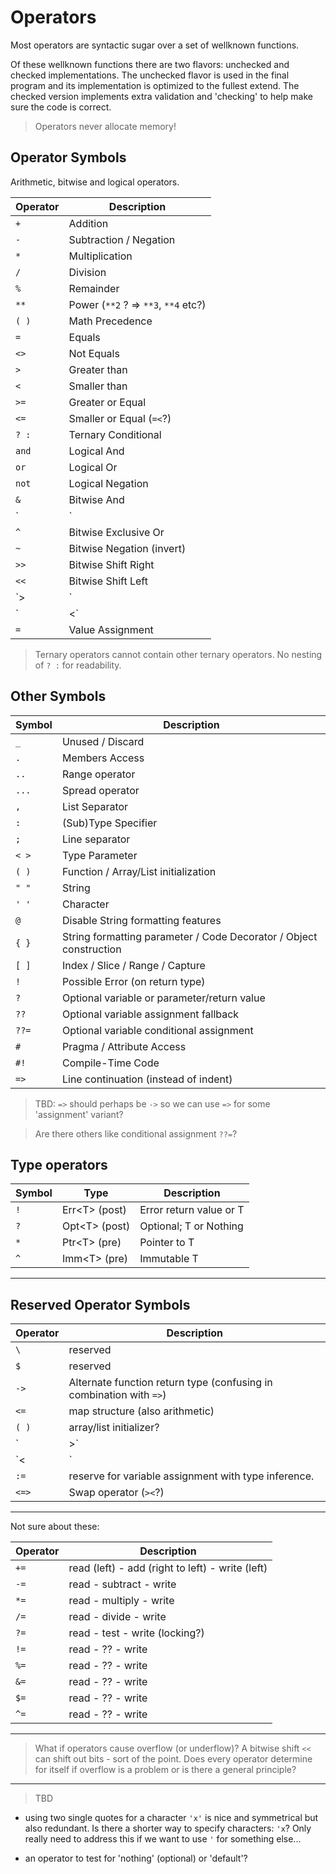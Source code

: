 # Operators

Most operators are syntactic sugar over a set of wellknown functions.

Of these wellknown functions there are two flavors: unchecked and checked implementations. The unchecked flavor is used in the final program and its implementation is optimized to the fullest extend. The checked version implements extra validation and 'checking' to help make sure the code is correct.

> Operators never allocate memory!

## Operator Symbols

Arithmetic, bitwise and logical operators.

| Operator | Description
|---|---
| `+` | Addition
| `-` | Subtraction / Negation
| `*` | Multiplication
| `/` | Division
| `%` | Remainder
| `**` | Power (`**2` ? => `**3`, `**4` etc?)
| `( )` | Math Precedence
| `=` | Equals
| `<>` | Not Equals
| `>` | Greater than
| `<` | Smaller than
| `>=` | Greater or Equal
| `<=` | Smaller or Equal (`=<`?)
| `? :` | Ternary Conditional
| `and` | Logical And
| `or` | Logical Or
| `not` | Logical Negation
| `&` | Bitwise And
| `|` | Bitwise Or
| `^` | Bitwise Exclusive Or
| `~` | Bitwise Negation (invert)
| `>>` | Bitwise Shift Right
| `<<` | Bitwise Shift Left
| `>|` | Bitwise Rotate Right
| `|<` | Bitwise Rotate Left
| `=` | Value Assignment

> Ternary operators cannot contain other ternary operators. No nesting of `? :` for readability.

## Other Symbols

| Symbol | Description
|---|---
| `_` | Unused / Discard
| `.` | Members Access
| `..` | Range operator
| `...` | Spread operator
| `,` | List Separator
| `:` | (Sub)Type Specifier
| `;` | Line separator
| `< >` | Type Parameter
| `( )` | Function / Array/List initialization
| `" "` | String
| `' '` | Character
| `@` | Disable String formatting features
| `{ }` | String formatting parameter / Code Decorator / Object construction
| `[ ]` | Index / Slice / Range / Capture
| `!` | Possible Error (on return type)
| `?` | Optional variable or parameter/return value
| `??` | Optional variable assignment fallback
| `??=` | Optional variable conditional assignment
| `#` | Pragma / Attribute Access
| `#!` | Compile-Time Code
| `=>` | Line continuation (instead of indent)

> TBD: `=>` should perhaps be `->` so we can use `=>` for some 'assignment' variant?

> Are there others like conditional assignment `??=`?

## Type operators

| Symbol | Type | Description
|---|---|---
| `!` | Err\<T> (post) | Error return value or T
| `?` | Opt\<T> (post) | Optional; T or Nothing
| `*` | Ptr\<T> (pre) | Pointer to T
| `^` | Imm\<T> (pre) | Immutable T

---

## Reserved Operator Symbols

| Operator | Description
|---|---
| `\` | reserved
| `$` | reserved
| `->` | Alternate function return type (confusing in combination with `=>`)
| `<=` | map structure (also arithmetic)
| `( )` | array/list initializer?
| `|>` | 
| `<|` | 
| `:=` | reserve for variable assignment with type inference.
| `<=>` | Swap operator (`><`?)

---

Not sure about these:

| Operator | Description
|---|---
| `+=` | read (left) - add (right to left) - write (left)
| `-=` | read - subtract - write
| `*=` | read - multiply - write
| `/=` | read - divide - write
| `?=` | read - test - write (locking?)
| `!=` | read - ?? - write
| `%=` | read - ?? - write
| `&=` | read - ?? - write
| `$=` | read - ?? - write
| `^=` | read - ?? - write

---

> What if operators cause overflow (or underflow)? A bitwise shift `<<` can shift out bits - sort of the point. Does every operator determine for itself if overflow is a problem or is there a general principle?

---

> TBD

- using two single quotes for a character `'x'` is nice and symmetrical but also redundant. Is there a shorter way to specify characters: `'x`? Only really need to address this if we want to use `'` for something else...

- an operator to test for 'nothing' (optional) or 'default'?
